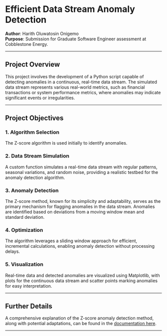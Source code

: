 # Efficient Data Stream Anomaly Detection

**Author**: Harith Oluwatosin Onigemo  
**Purpose**: Submission for Graduate Software Engineer assessment at Cobblestone Energy.

---

## Project Overview

This project involves the development of a Python script capable of detecting anomalies in a continuous, real-time data stream. The simulated data stream represents various real-world metrics, such as financial transactions or system performance metrics, where anomalies may indicate significant events or irregularities.

---

## Project Objectives

### 1. Algorithm Selection

The Z-score algorithm is used initially to identify anomalies.

### 2. Data Stream Simulation

A custom function simulates a real-time data stream with regular patterns, seasonal variations, and random noise, providing a realistic testbed for the anomaly detection algorithm.

### 3. Anomaly Detection

The Z-score method, known for its simplicity and adaptability, serves as the primary mechanism for flagging anomalies in the data stream. Anomalies are identified based on deviations from a moving window mean and standard deviation.

### 4. Optimization

The algorithm leverages a sliding window approach for efficient, incremental calculations, enabling anomaly detection without processing delays.

### 5. Visualization

Real-time data and detected anomalies are visualized using Matplotlib, with plots for the continuous data stream and scatter points marking anomalies for easy interpretation.

---

## Further Details

A comprehensive explanation of the Z-score anomaly detection method, along with potential adaptations, can be found in the [documentation here](https://docs.google.com/document/d/1QqFAGUfCa50SOAlNtDnRtBg3BDeG9I636a_a2sisc70/edit?usp=sharing).

---
